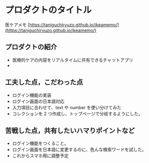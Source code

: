 # プロダクトのタイトル

医ケアメモ
[https://taniguchiryuzo.github.io/ikeamemo/](https://taniguchiryuzo.github.io/ikeamemo/)

## プロダクトの紹介

- 医療的ケアの内容をリアルタイムに共有できるチャットアプリ
-

## 工夫した点，こだわった点

- ログイン機能の実装
- ログイン画面の日本語対応
- 入力項目に合わせて、text や number を使い分けてみた
- コレクションを 2 つ作成し、トップページで分岐するようにした。

## 苦戦した点，共有したいハマりポイントなど

- ログイン機能をつくること。
- ログイン画面を日本語に変更するのに、色んな検索ワードを試した。
- これからスマホ用に調整予定
